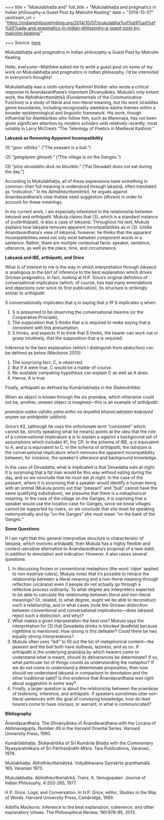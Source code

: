 +++
title = "Mukulabhaṭṭa and"
full_title = "Mukulabhaṭṭa and pragmatics in Indian philosophy–a Guest Post by Malcolm Keating"
date = "2014-10-07"
upstream_url = "https://indianphilosophyblog.org/2014/10/07/mukulabha%e1%b9%ad%e1%b9%ada-and-pragmatics-in-indian-philosophy-a-guest-post-by-malcolm-keating/"

+++
Source: [here](https://indianphilosophyblog.org/2014/10/07/mukulabha%e1%b9%ad%e1%b9%ada-and-pragmatics-in-indian-philosophy-a-guest-post-by-malcolm-keating/).

Mukulabhaṭṭa and pragmatics in Indian philosophy–a Guest Post by Malcolm Keating

Hello, everyone—Matthew asked me to write a guest post on some of my
work on Mukulabhaṭṭa and pragmatics in Indian philosophy. I’d be
interested in everyone’s thoughts!

Mukulabhaṭṭa was a ninth-century Kashmiri thinker who wrote a critical
response to Ānandavardhana’s important Dhvanyāloka. Mukula’s only extant
work, the Abhidhāvṛttamātṛkā (Fundamentals of the Communicative
Function) is a study of literal and non-literal meaning, but his work
straddles genre boundaries, including recognizably alaṃkāra-śāstra
themes within a broader epistemological and linguistic framework. His
work, though influential for Ālaṁkārikas who follow him, such as
Mammaṭa, has not been given significant attention by modern scholars
until relatively recently, most notably in Larry McCrea’s “The Teleology
of Poetics in Medieval Kashmir.”

**Lakṣaṇā as Removing Apparent Incompatibility**

\(1\) “*gaur vāhīka*.” (“The peasant is a bull.”)

\(2\) “*gaṅgāyam ghoṣaḥ*.” (“The village is on the Ganges.”)

\(3\) “*pīno devadatto divā* *na bhuṅkte*.” (“Fat Devadatt does not eat
during the day.”)

According to Mukulabhaṭṭa, all of these expressions have something in
common: their full meaning is understood through lakṣaṇā, often
translated as “indication.” In his *Abhidhāvṛttamātṛkā*, he argues
against Ānandavardhana’s view thatwe need suggestion (dhvani) in order
to account for these meanings.

In my current work, I am especially interested in the relationship
between *lakṣaṇā* and *arthāpatti*. Mukula claims that (3), which is a
standard instance of *śrutārthāpatti*, is also a case of *lakṣaṇā*.
Throughout his text, Mukula explains how lakṣaṇā removes apparent
incompatibilities as in (3). Unlike Ānandavardhana’s view of *lakṣaṇā*,
however, he thinks that the apparent incompatibilities need not only
exist between component words in a sentence. Rather, there are multiple
contextual facts: speaker, sentence, utterance, as well as the place,
time, and circumstance.

**Lakṣaṇā and IBE, arthāpatti, and Grice**

What is of interest to me is the way in which interpretation through
*lakṣaṇā* is analogous to the sort of inference to the best explanation
which drives Gricean pragmatics. In fact, looking at H.P. Grice’s
original definition of conversational implicature (which, of course, has
had many emendations and objections over since its first publication),
its structure is strikingly similar to *arthāpatti*

S conversationally implicates that q in saying that p iff S implicates q
when:



1.  S is presumed to be observing the conversational maxims (or the
    Cooperative Principle),
2.  The supposition that S thinks that q is required to make saying that
    p consistent with this presumption,
3.  S thinks, and expects H to think that S thinks, the hearer can work
    out or grasp intuitively, that the supposition that q is required.



Inference to the best explanation (which I distinguish from abduction)
can be defined as below (Mackonis 2013):



1.  The surprising fact, C, is observed;
2.  But if A were true, C would be a matter of course.
3.  No available competing hypothesis can explain C as well as A does.
4.  Hence, A is true.



Finally, arthāpatti as defined by Kumārilabhaṭṭa in the *Ślokavārttika*:

When an object is known through the six pramāṇa, which otherwise could
not be, another, unseen object is imagined—this is an example of
*arthāpatti*.

*pramāṇa-ṣaṭka-vijñāto yatra artho na anyathā bhavet;adṛṣṭaṃ kalpayed
anyam sa-arthāpattir udāhṛtā.*

Grice’s #2, (although he uses the unfortunate term “consistent” which
cannot be, strictly speaking what he means) points at the idea that the
role of a conversational implicature q is to explain p against a
background set of assumptions which includes #1, the CP. In the schema
of IBE, q is equivalent to A, and p is equivalent to C. In the schema of
*arthāpatti*, the *adṛṣṭam* is the conversational implicature which
removes the apparent incompatibility between, for instance, the
speaker’s utterance and background knowledge.

In the case of Devadatta, what is implicated is that Devadatta eats at
night. It is surprising that a fat man would be this way without eating
during the day, and so we conclude that he must eat at night. In the
case of the peasant, where it is surprising that a speaker would
identify a human being with an animal (Mukula points out that “peasant”
and “bull” cannot have the same qualifying substratum), we presume that
there is a metaphorical meaning. In the case of the village on the
Ganges, it is suprising that a speaker would use the locative case for
Ganges, since we know villages cannot be supported by rivers, so we
conclude that she must be speaking metonymically and by “on the Ganges”
she must mean “on the bank of the Ganges.”

**Some Questions**

If I am right that this general interpretive structure is characteristic
of lakṣaṇā, which involves arthāpatti, then Mukula has a highly flexible
and context-sensitive alternative to Ānandavardhana’s proposal of a new
*śakti*, in addition to denotation and indication. However, it also
raises several questions.

1.  In discussing frozen or conventional metaphors (the word ‘*rājan*’
    applied to non-*kṣatriya* rulers), Mukula notes that it’s possible
    to retrace the relationship between a literal meaning and a
    non-literal meaning through reflection (vicāraṇa) even if people do
    not actually go through a reflective process ordinarily. To what
    degree are interpreters expected to be able to calculate the
    relationship between literal and non-literal meanings? Or, related,
    to what degree, ought we be able to reconstruct such a relationship,
    and in what cases (note the Gricean distinction between conventional
    and conversational implicatures—does *lakṣaṇā* reject such a
    distinction, and why)?
2.  What makes a given interpretation the best one? Mukula says the
    interpretation for (3) that Devadatta drinks is blocked (*badhita*)
    because nighttime is mentioned. How strong is this defeater? Could
    there be two equally strong interpretations?
3.  Mukula often uses “*ādi*” to fill out the list of metaphorical
    content—the peasant and the bull both have dullness, laziness, and
    so on. If arthāpatti is the underlying pramāṇa by which hearers come
    to understand what is meant, should its deliverances be determinate?
    If so, what particular list of things counts as understanding the
    metaphor? If we do not come to understand a determinate proposition,
    then how should we understand lakṣaṇā in comparison to denotation
    and the other traditional śakti? Is this evidence that
    Ānandavardhana was right about suggestion in some way?
4.  Finally, a larger question is about the relationship between the
    pramāṇas of testimony, inference, and arthāpatti. If speakers
    sometimes utter non-literal sentences with the goal of conveying
    knowledge, how do their hearers come to have *niścaya*, or warrant,
    in what is communicated?



**Bibliography**

Ānandavardhana. The Dhvanyāloka of Ānandavardhana with the Locana of
Abhinavagupta. Number 49 in the Harvard Oriental Series. Harvard
University Press, 1990.

Kumārilabhaṭṭa. Ślokavārttika of Śrī Kumārila Bhaṭṭa with the Commentary
Nyaayaratnākara of Śrī Pārthasārathi Miśra. Tara Publications, Varanasi,
1978.

Muklabhaṭṭa. Abhidhāvṛttamātṛkā. Vidyābhavana Saṃskṛta granthamālā 165,
Varanasi 1973.

Mukulabhaṭṭa. Abhidhāvṛttamātṛkā. Trans. K. Venugopalan. Journal of
Indian Philosophy, 4:203-265, 1977.

H.P. Grice. Logic and Conversation. In H.P. Grice, editor, Studies in
the Way of Words. Harvard University Press, Cambridge, 1989.

Adolfis Mackonis. Inference to the best explanation, coherence, and
other explanatory virtues. The Philosophical Review, 190:978-95, 2013.
